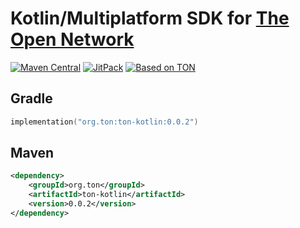 # Kotlin/Multiplatform SDK for [The Open Network](https://ton.org)

[![Maven Central][maven-central-svg]][maven-central]
[![JitPack][jitpack-svg]][jitpack]
[![Based on TON][ton-svg]][ton]

## Gradle

```kotlin
implementation("org.ton:ton-kotlin:0.0.2")
```

## Maven

```xml
<dependency>
    <groupId>org.ton</groupId>
    <artifactId>ton-kotlin</artifactId>
    <version>0.0.2</version>
</dependency>
```

<!-- Badges -->

[maven-central-svg]: https://img.shields.io/maven-central/v/org.ton/ton-kotlin

[maven-central]: https://mvnrepository.com/artifact/org.ton/ton-kotlin

[jitpack-svg]: https://jitpack.io/v/andreypfau/ton-kotlin.svg

[jitpack]: https://jitpack.io/#andreypfau/ton-kotlin

[ton-svg]: https://img.shields.io/badge/Based%20on-TON-blue

[ton]: https://ton.org